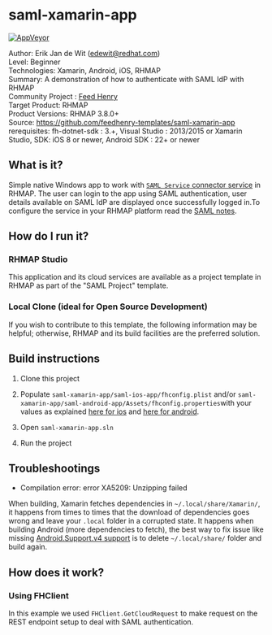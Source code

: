 # saml-xamarin-app

[![AppVeyor](https://img.shields.io/appveyor/ci/feedhenry-templates/saml-xamarin-app/master.svg)](https://ci.appveyor.com/project/feedhenry/saml-xamarin-app/) 

Author: Erik Jan de Wit (edewit@redhat.com)   
Level: Beginner   
Technologies: Xamarin, Android, iOS, RHMAP   
Summary: A demonstration of how to authenticate with SAML IdP with RHMAP   
Community Project : [Feed Henry](http://feedhenry.org)   
Target Product: RHMAP   
Product Versions: RHMAP 3.8.0+   
Source: https://github.com/feedhenry-templates/saml-xamarin-app   
rerequisites: fh-dotnet-sdk : 3.+, Visual Studio : 2013/2015 or Xamarin Studio, SDK: iOS 8 or newer, Android SDK : 22+ or newer

## What is it?

Simple native Windows app to work with [```SAML Service``` connector service](https://github.com/feedhenry-templates/saml-service) in RHMAP. The user can login to the app using SAML authentication, user details available on SAML IdP are displayed once successfully logged in.To configure the service in your RHMAP platform read the [SAML notes](https://github.com/feedhenry-templates/saml-service/blob/master/NOTES.md).

## How do I run it?

### RHMAP Studio

This application and its cloud services are available as a project template in RHMAP as part of the "SAML Project" template.

### Local Clone (ideal for Open Source Development)
If you wish to contribute to this template, the following information may be helpful; otherwise, RHMAP and its build facilities are the preferred solution.

## Build instructions
1. Clone this project

2. Populate ```saml-xamarin-app/saml-ios-app/fhconfig.plist``` and/or ```saml-xamarin-app/saml-android-app/Assets/fhconfig.properties```with your values as explained 
[here for ios](http://docs.feedhenry.com/v3/dev_tools/sdks/ios.html#ios-get_started-setup) and [here for android](http://docs.feedhenry.com/v3/dev_tools/sdks/android.html#android-get_started-setup).

3. Open ```saml-xamarin-app.sln```

4. Run the project
 
## Troubleshootings

* Compilation error: error XA5209: Unzipping failed

When building, Xamarin fetches dependencies in `~/.local/share/Xamarin/`, it happens from times to times that the download of dependencies goes wrong and leave your `.local` folder in a corrupted state.
It happens when building Android (more dependencies to fetch), the best way to fix issue like missing [Android.Support.v4 support](https://forums.xamarin.com/discussion/42982/android-build-failure-unzipping-failed) is to delete `~/.local/share/` folder and build again. 

## How does it work?

### Using FHClient
In this example we used ```FHClient.GetCloudRequest``` to make request on the REST endpoint setup to deal with SAML authentication.
